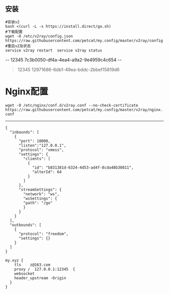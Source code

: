 ## 安装
```
#安装v2   
bash <(curl -L -s https://install.direct/go.sh)     
#下载配置   
wget -O /etc/v2ray/config.json https://raw.githubusercontent.com/petcat/my.config/master/v2ray/config.json     
#重启v2及状态   
service v2ray restart  service v2ray status
```
-- 12345   7c3b0050-df4a-4ea4-a9a2-9e4959c4c654 --    
> 12345   12971686-6db1-49ea-bddc-2bbef15819d6

# Nginx配置
`wget -O /etc/nginx/conf.d/v2ray.conf --no-check-certificate https://raw.githubusercontent.com/petcat/my.config/master/v2ray/nginx.conf`

---

```
{
  "inbounds": [
    {
      "port": 10000,
      "listen":"127.0.0.1",
      "protocol": "vmess",
      "settings": {
        "clients": [
          {
            "id": "b831381d-6324-4d53-ad4f-8cda48b30811",
            "alterId": 64
          }
        ]
      },
      "streamSettings": {
        "network": "ws",
        "wsSettings": {
        "path": "/go"
        }
      }
    }
  ],
  "outbounds": [
    {
      "protocol": "freedom",
      "settings": {}
    }
  ]
}
```

```
my.xyz {
    tls    z@163.com
    proxy /  127.0.0.1:12345  {
    websocket
    header_upstream -Origin
  }
}
```
